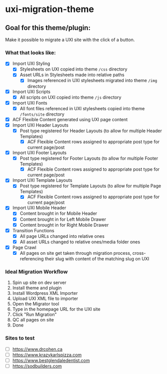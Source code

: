 # uxi-migration-theme

## Goal for this theme/plugin:
Make it possible to migrate a UXI site with the click of a button.

### What that looks like:
* [x] Import UXI Styling
  * [x] Stylesheets on UXI copied into theme `/css` directory
  * [x] Asset URLs in Stylesheets made into relative paths
    * [x] Images referenced in UXI stylesheets migrated into theme `/img` directory
* [x] Import UXI Scripts
  * [x] All scripts on UXI copied into theme `/js` directory
* [x] Import UXI Fonts
  * [x] All font files referenced in UXI stylesheets copied into theme `/fonts/site` directory
* [x] ACF Flexible Content generated using UXI page content
* [x] Import UXI Header Layouts
  * [x] Post type registered for Header Layouts (to allow for multiple Header Templates)
    * [x] ACF Flexible Content rows assigned to appropriate post type for current page/post
* [x] Import UXI Footer Layouts
  * [x] Post type registered for Footer Layouts (to allow for multiple Footer Templates)
    * [x] ACF Flexible Content rows assigned to appropriate post type for current page/post
* [x] Import UXI Template Layouts
  * [x] Post type registered for Template Layouts (to allow for multiple Page Templates)
    * [x] ACF Flexible Content rows assigned to appropriate post type for current page/post
* [x] Import UXI Mobile Header
  * [x] Content brought in for Mobile Header
  * [x] Content brought in for Left Mobile Drawer
  * [x] Content brought in for Right Mobile Drawer
* [x] Transition Functions
  * [x] All page URLs changed into relative ones
  * [x] All asset URLs changed to relative ones/media folder ones
* [x] Page Crawl
  * [x] All pages on site get taken through migration process, cross-referencing their slug with content of the matching slug on UXI
  
### Ideal Migration Workflow
1) Spin up site on dev server
2) Install theme and plugin
3) Install Wordpress XML Importer
4) Upload UXI XML file to importer
5) Open the Migrator tool
6) Type in the homepage URL for the UXI site
7) Click "Run Migration"
8) QC all pages on site
9) Done

### Sites to test
* [ ] https://www.drcohen.ca
* [ ] https://www.krazykarlspizza.com
* [ ] https://www.bestglendaledentist.com
* [ ] https://sodbuilders.com
